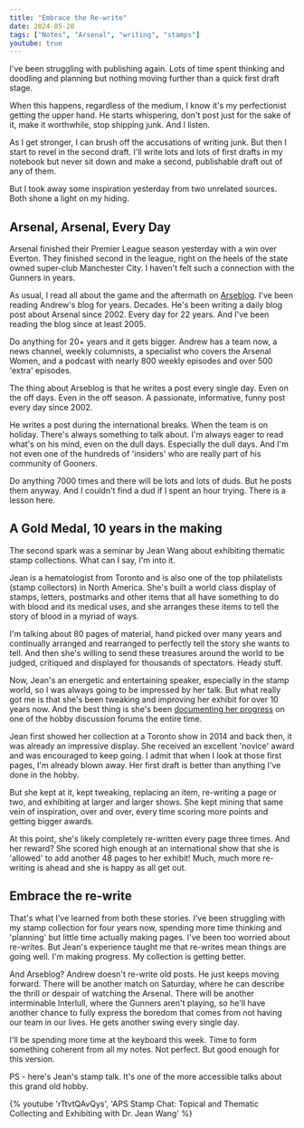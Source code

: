 ```yaml
---
title: "Embrace the Re-write"
date: 2024-05-20
tags: ["Notes", "Arsenal", "writing", "stamps"]
youtube: true
---
```


I've been struggling with publishing again.  Lots of time spent thinking and doodling and planning but nothing moving further than a quick first draft stage.  

When this happens, regardless of the medium, I know it's my perfectionist getting the upper hand.  He starts whispering, don't post just for the sake of it, make it worthwhile, stop shipping junk.  And I listen.

As I get stronger, I can brush off the accusations of writing junk.  But then I start to revel in the second draft.  I'll write lots and lots of first drafts in my notebook but never sit down and make a second, publishable draft out of any of them.  

But I took away some inspiration yesterday from two unrelated sources.  Both shone a light on my hiding.

## Arsenal, Arsenal, Every Day

Arsenal finished their Premier League season yesterday with a win over Everton.  They finished second in the league, right on the heels of the state owned super-club Manchester City.  I haven't felt such a connection with the Gunners in years.  

As usual, I read all about the game and the aftermath on [Arseblog](https://arseblog.com).  I've been reading Andrew's blog for years. Decades.  He's been writing a daily blog post about Arsenal since 2002.  Every day for 22 years.  And I've been reading the blog since at least 2005.  

Do anything for 20+ years and it gets bigger.  Andrew has a team now, a news channel, weekly columnists, a specialist who covers the Arsenal Women, and a podcast with nearly 800 weekly episodes and over 500 'extra' episodes.  

The thing about Arseblog is that he writes a post every single day.  Even on the off days.  Even in the off season.  A passionate, informative, funny post every day since 2002.  

He writes a post during the international breaks.  When the team is on holiday.  There's always something to talk about. I'm always eager to read what's on his mind, even on the dull days.  Especially the dull days.  And I'm not even one of the hundreds of 'insiders' who are really part of his community of Gooners.

Do anything 7000 times and there will be lots and lots of duds.  But he posts them anyway.  And I couldn't find a dud if I spent an hour trying.  There is a lesson here.

## A Gold Medal, 10 years in the making

The second spark was a seminar by Jean Wang about exhibiting thematic stamp collections.  What can I say, I'm into it.  

Jean is a hematologist from Toronto and is also one of the top philatelists (stamp collectors) in North America.  She's built a world class display of stamps, letters, postmarks and other items that all have something to do with blood and its medical uses, and she arranges these items to tell the story of blood in a myriad of ways.  

I'm talking about 80 pages of material, hand picked over many years and continually arranged and rearranged to perfectly tell the story she wants to tell.  And then she's willing to send these treasures around the world to be judged, critiqued and displayed for thousands of spectators. Heady stuff.

Now, Jean's an energetic and entertaining speaker, especially in the stamp world, so I was always going to be impressed by her talk.  But what really got me is that she's been tweaking and improving her exhibit for over 10 years now.  And the best thing is she's been [documenting her progress](https://stampboards.com/viewtopic.php?t=54101) on one of the hobby discussion forums the entire time.

Jean first showed her collection at a Toronto show in 2014 and back then, it was already an impressive display.  She received an excellent 'novice' award and was encouraged to keep going.  I admit that when I look at those first pages, I'm already blown away.  Her first draft is better than anything I've done in the hobby.  

But she kept at it, kept tweaking, replacing an item, re-writing a page or two, and exhibiting at larger and larger shows.  She kept mining that same vein of inspiration, over and over, every time scoring more points and getting bigger awards.

At this point, she's likely completely re-written every page three times.  And her reward?  She scored high enough at an international show that she is 'allowed' to add another 48 pages to her exhibit!  Much, much more re-writing is ahead and she is happy as all get out.

## Embrace the re-write

That's what I've learned from both these stories. I've been struggling with my stamp collection for four years now, spending more time thinking and 'planning' but little time actually making pages.  I've been too worried about re-writes.  But Jean's experience taught me that re-writes mean things are going well.  I'm making progress.  My collection is getting better.

And Arseblog?  Andrew doesn't re-write old posts.  He just keeps moving forward.  There will be another match on Saturday, where he can describe the thrill or despair of watching the Arsenal.  There will be another interminable Interlull, where the Gunners aren't playing, so he'll have another chance to fully express the boredom that comes from not having our team in our lives.  He gets another swing every single day.

I'll be spending more time at the keyboard this week.  Time to form something coherent from all my notes.  Not perfect.  But good enough for this version.

PS - here's Jean's stamp talk.  It's one of the more accessible talks about this grand old hobby. 

{% youtube 'rTtvtQAvQys', 'APS Stamp Chat: Topical and Thematic Collecting and Exhibiting with Dr. Jean Wang' %}
